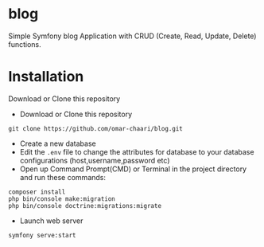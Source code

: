# blog
Simple Symfony blog Application with CRUD (Create, Read, Update, Delete) functions.
# Installation

Download or Clone this repository
- Download or Clone this repository
```
git clone https://github.com/omar-chaari/blog.git
```
- Create a new database
- Edit the ```.env``` file to change the attributes for database to your database configurations (host,username,password etc)
- Open up Command Prompt(CMD) or Terminal in the project directory and run these commands:
```
composer install
php bin/console make:migration
php bin/console doctrine:migrations:migrate
```
- Launch web server
```
symfony serve:start
```
